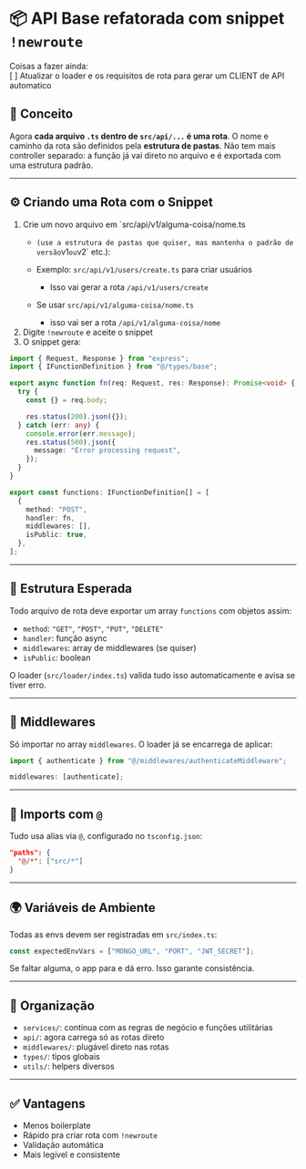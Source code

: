 # 📦 API Base refatorada com snippet `!newroute`

Coisas a fazer ainda:  
[ ] Atualizar o loader e os requisitos de rota para gerar um CLIENT de API automatico

## 🧠 Conceito

Agora **cada arquivo `.ts` dentro de `src/api/...` é uma rota**. O nome e caminho da rota são definidos pela **estrutura de pastas**. Não tem mais controller separado: a função já vai direto no arquivo e é exportada com uma estrutura padrão.

---

## ⚙️ Criando uma Rota com o Snippet

1. Crie um novo arquivo em `src/api/v1/alguma-coisa/nome.ts
    - ` (use a estrutura de pastas que quiser, mas mantenha o padrão de versão `v1` ou `v2` etc.):

    - Exemplo: `src/api/v1/users/create.ts` para criar usuários
        - Isso vai gerar a rota `/api/v1/users/create`

    - Se usar `src/api/v1/alguma-coisa/nome.ts`
        - isso vai ser a rota `/api/v1/alguma-coisa/nome`
2. Digite `!newroute` e aceite o snippet
3. O snippet gera:

```ts
import { Request, Response } from "express";
import { IFunctionDefinition } from "@/types/base";

export async function fn(req: Request, res: Response): Promise<void> {
  try {
    const {} = req.body;

    res.status(200).json({});
  } catch (err: any) {
    console.error(err.message);
    res.status(500).json({
      message: "Error processing request",
    });
  }
}

export const functions: IFunctionDefinition[] = [
  {
    method: "POST",
    handler: fn,
    middlewares: [],
    isPublic: true,
  },
];
```

---

## 🧪 Estrutura Esperada

Todo arquivo de rota deve exportar um array `functions` com objetos assim:

- `method`: `"GET"`, `"POST"`, `"PUT"`, `"DELETE"`
- `handler`: função async
- `middlewares`: array de middlewares (se quiser)
- `isPublic`: boolean

O loader (`src/loader/index.ts`) valida tudo isso automaticamente e avisa se tiver erro.

---

## 🔌 Middlewares

Só importar no array `middlewares`. O loader já se encarrega de aplicar:

```ts
import { authenticate } from "@/middlewares/authenticateMiddleware";

middlewares: [authenticate];
```

---

## 📁 Imports com `@`

Tudo usa alias via `@`, configurado no `tsconfig.json`:

```json
"paths": {
  "@/*": ["src/*"]
}
```

---

## 🌍 Variáveis de Ambiente

Todas as envs devem ser registradas em `src/index.ts`:

```ts
const expectedEnvVars = ["MONGO_URL", "PORT", "JWT_SECRET"];
```

Se faltar alguma, o app para e dá erro. Isso garante consistência.

---

## 🧩 Organização

- `services/`: continua com as regras de negócio e funções utilitárias
- `api/`: agora carrega só as rotas direto
- `middlewares/`: plugável direto nas rotas
- `types/`: tipos globais
- `utils/`: helpers diversos

---

## ✅ Vantagens

- Menos boilerplate
- Rápido pra criar rota com `!newroute`
- Validação automática
- Mais legível e consistente
